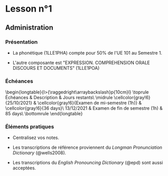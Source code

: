 # Lesson n°1



## Administration

### Présentation

* La phonétique (1LLE1PHA) compte pour 50% de l'UE 101 au Semestre 1.

* L'autre composante est "EXPRESSION. COMPREHENSION ORALE DISCOURS ET DOCUMENTS" (1LLE1POA) 



### Échéances


\begin{longtable}{l>{\raggedright\arraybackslash}p{10cm}l}
\toprule
Échéances & Description & Jours restants\\
\midrule
\cellcolor{gray!6}{25/10/2021} & \cellcolor{gray!6}{Examen de mi-semestre (1h)} & \cellcolor{gray!6}{36 days}\\
13/12/2021 & Examen de fin de semestre (1h) & 85 days\\
\bottomrule
\end{longtable}



### Éléments pratiques

* Centralisez vos notes.

* Les transcriptions de référence proviennent du *Longman Pronunciation Dictionary* (@wells2008).

* Les transcriptions du *English Pronouncing Dictionary* (@epd) sont aussi acceptées. 
